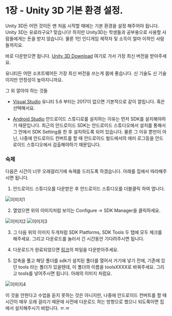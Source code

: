 # 1장 - Unity 3D 기본 환경 설정.

Unity 3D든 어떤 것이든 맨 처음 시작할 때에는 기본 환경을 설정 해주어야 됩니다. Unity 3D는 유료라구요? 맞습니다! 하지만 Unity3D는 학생들과 공부용으로 사용할 사람들에게는 돈을 받지 않습니다. 물론 1인 인디게임 제작자 및 소득이 얼마 이하인 사람들까지요.

바로 다운받으면 됩니다. [Unity 3D Download](https://store.unity.com/kr/download?ref=personal) 여기로 가서 가장 최신 버전을 받아주세요.

유니티든 어떤 소프트웨어든 가장 최신 버전을 쓰는게 몸에 좋습니다. 신 기술도 신 기술이지만 안정성이 높아지니까요.

그 외 깔아야 하는 것들

- [Visual Studio](https://www.visualstudio.com/ko/)
유니티 5.6 부터는 2017이 없으면 기본적으로 같이 깔립니다. 혹은 선택해서요.

- [Android Studio](https://developer.android.com/studio/index.html?hl=ko)
안드로이드 스튜디로를 설치하는 이유는 먼저 SDK를 설치해야하기 때문입니다. 최근의 안드로이드 SDK는 안드로이드 스튜디오에서 설치를 통해서 그 안에서 SDK Setting을 한 후
설치하도록 되어 있습니다. 물론 그 이유 뿐만이 아닌, 나중에 안드로이드 컨버트를 할 때 안드로이드 빌드에서의 에러 로그등을 안드로이드 스튜디오에서 검출해야하기 때문입니다.

### 숙제

다음은 시간이 너무 오래걸리기에 숙제를 드리도록 하겠습니다. 아래를 집에서 따라해주시면 됩니다.

1. 안드로이드 스튜디오를 다운받은 후 안드로이드 스튜디오를 더블클릭 하여 엽니다.

![이미지1](https://vallista.github.io/Image/Chapter-1/homework-1.png)

2. 열었으면 위의 이미지처럼 보이는 Configure -> SDK Manager을 클릭하세요.

![이미지2](https://vallista.github.io/Image/Chapter-1/homework-2.png)
![이미지3](https://vallista.github.io/Image/Chapter-1/homework-3.png)

3. 그 다음 위의 이미지 두개처럼 SDK Platforms, SDK Tools 두 탭에 모두 체크를 해주세요.
그리고 다운로드를 눌러서 긴 시간동안 기다려주시면 됩니다.


4. 다운로드가 완료되었으면 [링크](https://drive.google.com/file/d/0B_sutMmvelvFMGZ4Y184c2pYR28/view?usp=sharing)의 파일을 다운받아주세요.


5. 압축을 풀고 해당 폴더를 sdk가 설치된 폴더를 열어서 거기에 넣기 전에, 기존에 있던 tools 라는 폴더가 있을텐데, 이 폴더의 이름을 toolsXXXX로 바꿔주세요. 그리고 tools를 넣어주시면 됩니다. 아래의 이미지 처럼요.

 ![이미지4](https://vallista.github.io/Image/Chapter-1/homework-4.png)

이 것을 안한다고 수업을 듣지 못하는 것은 아니지만, 나중에 안드로이드 컨버트를 할 때 시간이 매우 오래 걸리기 때문에 사전에 다운로드 하는 방향으로 했으니 되도록이면 집에서 설치해주시기 바랍니다. ㅠ.ㅠ
